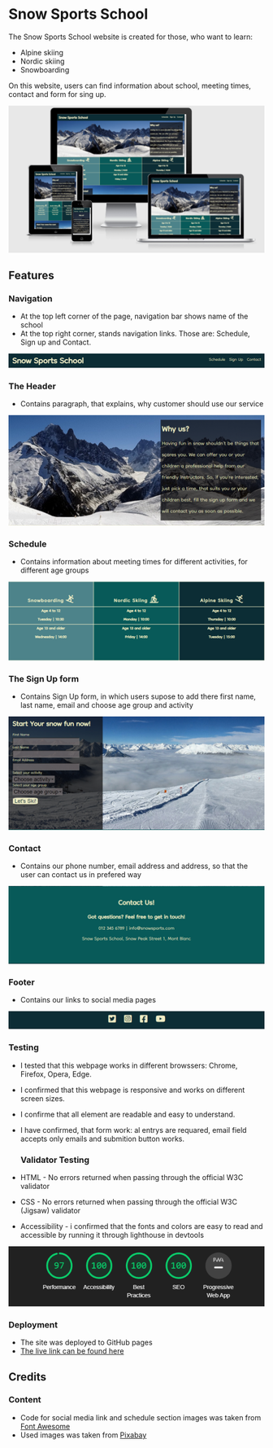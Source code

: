 # Snow Sports School

The Snow Sports School website is created for those, who want to learn:
- Alpine skiing
- Nordic skiing
- Snowboarding

On this website, users can find information about school, meeting times, contact and form for sing up.

![image info](assets/images/am_i_responsive.png) 

## Features

  ### Navigation

 - At the top left corner of the page, navigation bar shows name of the school
 - At the top right corner, stands navigation links. Those are: Schedule, Sign up and Contact.

![image info](assets/images/nav_bar.png)

  ### The Header

- Contains paragraph, that explains, why customer should use our service

![image info](assets/images/header.png)

  ### Schedule

- Contains information about meeting times for different activities, for different age groups

![image info](assets/images/times.png)

  ### The Sign Up form

- Contains Sign Up form, in which users supose to add there first name, last name, email and choose age group and activity

![image info](assets/images/form.png)

  ### Contact

- Contains our phone number, email address and address, so that the user can contact us in prefered way

![image info](assets/images/contacts.png)

  ### Footer

- Contains our links to social media pages

![image info](assets/images/footer.png)

  ### Testing

- I tested that this webpage works in different browssers: Chrome, Firefox, Opera, Edge.
- I confirmed that this webpage is responsive and works on different screen sizes.
- I confirme that all element are readable and easy to understand.
- I have confirmed, that form work: al entrys are requared, email field accepts only emails and submition button works.

  ### Validator Testing

- HTML - No errors returned when passing through the official W3C validator
- CSS - No errors returned when passing through the official W3C (Jigsaw) validator
- Accessibility - i confirmed that the fonts and colors are easy to read and accessible by running it through lighthouse in devtools

![image info](assets/images/score.png)

  ### Deployment

- The site was deployed to GitHub pages
- [The live link can be found here](https://algirdas1993.github.io/snow-sports-school/)

## Credits

  ### Content

- Code for social media link and schedule section images was taken from [Font Awesome](https://fontawesome.com/)
- Used images was taken from [Pixabay](https://pixabay.com/)
